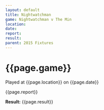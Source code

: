 ```yaml
---
layout: default
title: Nightwatchman
game: Nightwatchman v The Min
location: 
date: 
report: 
result: 
parent: 2015 Fixtures
---
```


# {{page.game}}

Played at {{page.location}} on {{page.date}}

{{page.report}}

**Result:** {{page.result}}
